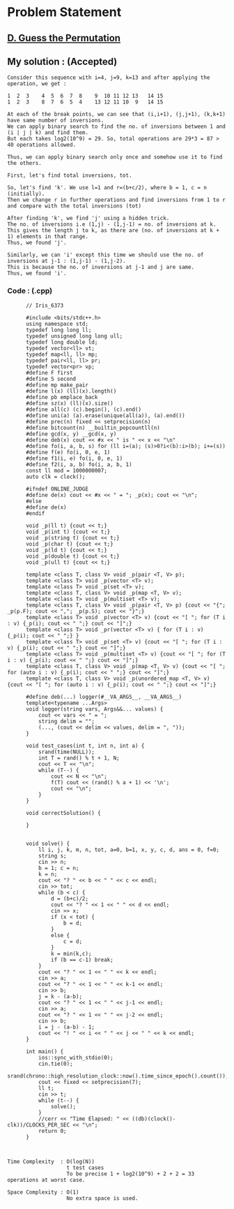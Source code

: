 # Problem Statement

## [D. Guess the Permutation](https://codeforces.com/contest/1589/problem/D)


## My solution :  (Accepted)

    Consider this sequence with i=4, j=9, k=13 and after applying the operation, we get :
    
    1  2  3    4  5  6  7  8    9  10 11 12 13   14 15
    1  2  3    8  7  6  5  4    13 12 11 10  9   14 15
    
    At each of the break points, we can see that (i,i+1), (j,j+1), (k,k+1) have same number of inversions.
    We can apply binary search to find the no. of inversions between 1 and (i | j | k) and find them.
    But each takes log2(10^9) = 29. So, total operations are 29*3 = 87 > 40 operations allowed.
    
    Thus, we can apply binary search only once and somehow use it to find the others.
    
    First, let's find total inversions, tot.
    
    So, let's find 'k'. We use l=1 and r=(b+c/2), where b = 1, c = n (initially).
    Then we change r in further operations and find inversions from 1 to r and compare with the total inversions (tot)
  
    After finding 'k', we find 'j' using a hidden trick.
    The no. of inversions i.e (1,j) - (1,j-1) = no. of inversions at k.
    This gives the length j to k, as there are (no. of inversions at k + 1) elements in that range. 
    Thus, we found 'j'.
    
    Similarly, we can 'i' except this time we should use the no. of inversions at j-1 : (1,j-1) - (1,j-2).
    This is because the no. of inversions at j-1 and j are same.
    Thus, we found 'i'.
        
        
   ### Code : (.cpp)  
      
          // Iris_6373

          #include <bits/stdc++.h>
          using namespace std;
          typedef long long ll;
          typedef unsigned long long ull;
          typedef long double ld;
          typedef vector<ll> vt;
          typedef map<ll, ll> mp;
          typedef pair<ll, ll> pr;
          typedef vector<pr> vp;
          #define F first
          #define S second
          #define mp make_pair
          #define l(x) (ll)(x).length()
          #define pb emplace_back
          #define sz(x) (ll)(x).size()
          #define all(c) (c).begin(), (c).end()
          #define uni(a) (a).erase(unique(all(a)), (a).end())
          #define prec(n) fixed << setprecision(n)
          #define bitcount(n) __builtin_popcountll(n)
          #define gcd(x, y) __gcd(x, y)
          #define deb(x) cout << #x << " is " << x << "\n"
          #define fo(i, a, b, s) for (ll i=(a); (s)>0?i<(b):i>(b); i+=(s))
          #define f(e) fo(i, 0, e, 1)
          #define f1(i, e) fo(i, 0, e, 1)
          #define f2(i, a, b) fo(i, a, b, 1)
          const ll mod = 1000000007;
          auto clk = clock();

          #ifndef ONLINE_JUDGE
          #define de(x) cout << #x << " = "; _p(x); cout << "\n";
          #else
          #define de(x)
          #endif

          void _p(ll t) {cout << t;}
          void _p(int t) {cout << t;}
          void _p(string t) {cout << t;}
          void _p(char t) {cout << t;}
          void _p(ld t) {cout << t;}
          void _p(double t) {cout << t;}
          void _p(ull t) {cout << t;}

          template <class T, class V> void _p(pair <T, V> p);
          template <class T> void _p(vector <T> v);
          template <class T> void _p(set <T> v);
          template <class T, class V> void _p(map <T, V> v);
          template <class T> void _p(multiset <T> v);
          template <class T, class V> void _p(pair <T, V> p) {cout << "{"; _p(p.F); cout << ","; _p(p.S); cout << "}";}
          template <class T> void _p(vector <T> v) {cout << "[ "; for (T i : v) {_p(i); cout << " ";} cout << "]";}
          template <class T> void _pr(vector <T> v) { for (T i : v) {_p(i); cout << " ";} }
          template <class T> void _p(set <T> v) {cout << "[ "; for (T i : v) {_p(i); cout << " ";} cout << "]";}
          template <class T> void _p(multiset <T> v) {cout << "[ "; for (T i : v) {_p(i); cout << " ";} cout << "]";}
          template <class T, class V> void _p(map <T, V> v) {cout << "[ "; for (auto i : v) {_p(i); cout << " ";} cout << "]";}
          template <class T, class V> void _p(unordered_map <T, V> v) {cout << "[ "; for (auto i : v) {_p(i); cout << " ";} cout << "]";}

          #define deb(...) logger(#__VA_ARGS__, __VA_ARGS__)
          template<typename ...Args>
          void logger(string vars, Args&&... values) {
              cout << vars << " = ";
              string delim = "";
              (..., (cout << delim << values, delim = ", "));
          }

          void test_cases(int t, int n, int a) {
              srand(time(NULL));
              int T = rand() % t + 1, N;
              cout << T << "\n";
              while (T--) {
                  cout << N << "\n";
                  f(T) cout << (rand() % a + 1) << '\n';
                  cout << "\n";
              }
          }

          void correctSolution() {

          }


          void solve() {  
              ll i, j, k, m, n, tot, a=0, b=1, x, y, c, d, ans = 0, f=0;
              string s;
              cin >> n;
              b = 1; c = n;
              k = n;
              cout << "? " << b << " " << c << endl;
              cin >> tot;
              while (b < c) {
                  d = (b+c)/2;
                  cout << "? " << 1 << " " << d << endl;
                  cin >> x;
                  if (x < tot) {
                      b = d;
                  }
                  else {
                      c = d;
                  }
                  k = min(k,c);
                  if (b == c-1) break;
              }
              cout << "? " << 1 << " " << k << endl;
              cin >> a;
              cout << "? " << 1 << " " << k-1 << endl;
              cin >> b;
              j = k - (a-b);
              cout << "? " << 1 << " " << j-1 << endl;
              cin >> a;
              cout << "? " << 1 << " " << j-2 << endl;
              cin >> b;
              i = j - (a-b) - 1;
              cout << "! " << i << " " << j << " " << k << endl;
          }

          int main() {
              ios::sync_with_stdio(0);
              cin.tie(0);
              srand(chrono::high_resolution_clock::now().time_since_epoch().count());
              cout << fixed << setprecision(7);
              ll t;
              cin >> t;
              while (t--) {
                  solve();
              }
              //cerr << "Time Elapsed: " << ((db)(clock()-clk))/CLOCKS_PER_SEC << "\n";
              return 0;
          }   



    Time Complexity  : O(log(N))
                       t test cases
                       To be precise 1 + log2(10^9) + 2 + 2 = 33 operations at worst case.

    Space Complexity : O(1)
                       No extra space is used.
                       
   
  
  
